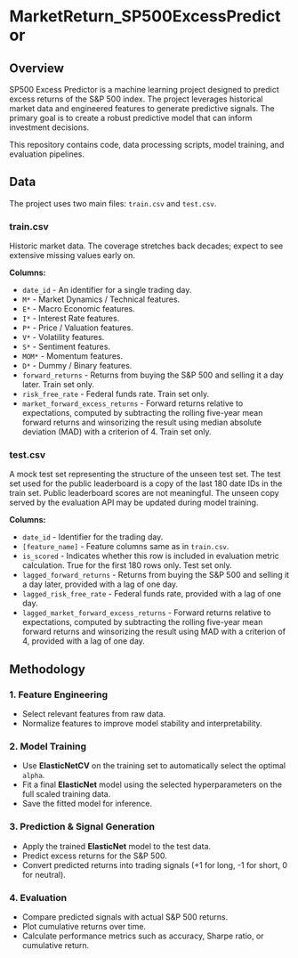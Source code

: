 # MarketReturn_SP500ExcessPredictor
## Overview

SP500 Excess Predictor is a machine learning project designed to predict excess returns of the S&P 500 index. The project leverages historical market data and engineered features to generate predictive signals. The primary goal is to create a robust predictive model that can inform investment decisions.

This repository contains code, data processing scripts, model training, and evaluation pipelines.

## Data

The project uses two main files: `train.csv` and `test.csv`.

### train.csv
Historic market data. The coverage stretches back decades; expect to see extensive missing values early on.

**Columns:**
- `date_id` - An identifier for a single trading day.  
- `M*` - Market Dynamics / Technical features.  
- `E*` - Macro Economic features.  
- `I*` - Interest Rate features.  
- `P*` - Price / Valuation features.  
- `V*` - Volatility features.  
- `S*` - Sentiment features.  
- `MOM*` - Momentum features.  
- `D*` - Dummy / Binary features.  
- `forward_returns` - Returns from buying the S&P 500 and selling it a day later. Train set only.  
- `risk_free_rate` - Federal funds rate. Train set only.  
- `market_forward_excess_returns` - Forward returns relative to expectations, computed by subtracting the rolling five-year mean forward returns and winsorizing the result using median absolute deviation (MAD) with a criterion of 4. Train set only.  

### test.csv
A mock test set representing the structure of the unseen test set. The test set used for the public leaderboard is a copy of the last 180 date IDs in the train set. Public leaderboard scores are not meaningful. The unseen copy served by the evaluation API may be updated during model training.

**Columns:**
- `date_id` - Identifier for the trading day.  
- `[feature_name]` - Feature columns same as in `train.csv`.  
- `is_scored` - Indicates whether this row is included in evaluation metric calculation. True for the first 180 rows only. Test set only.  
- `lagged_forward_returns` - Returns from buying the S&P 500 and selling it a day later, provided with a lag of one day.  
- `lagged_risk_free_rate` - Federal funds rate, provided with a lag of one day.  
- `lagged_market_forward_excess_returns` - Forward returns relative to expectations, computed by subtracting the rolling five-year mean forward returns and winsorizing the result using MAD with a criterion of 4, provided with a lag of one day.

## Methodology

### 1. Feature Engineering
- Select relevant features from raw data.
- Normalize features to improve model stability and interpretability.

### 2. Model Training
- Use **ElasticNetCV** on the training set to automatically select the optimal `alpha`.
- Fit a final **ElasticNet** model using the selected hyperparameters on the full scaled training data.
- Save the fitted model for inference.

### 3. Prediction & Signal Generation
- Apply the trained **ElasticNet** model to the test data.
- Predict excess returns for the S&P 500.
- Convert predicted returns into trading signals (+1 for long, -1 for short, 0 for neutral).

### 4. Evaluation
- Compare predicted signals with actual S&P 500 returns.
- Plot cumulative returns over time.
- Calculate performance metrics such as accuracy, Sharpe ratio, or cumulative return.
